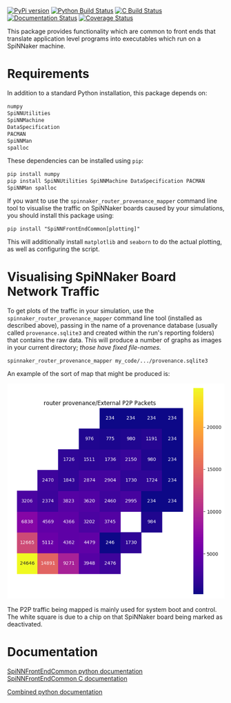 [![PyPi version](https://img.shields.io/pypi/v/SpiNNFrontEndCommon.svg?style=flat)](https://pypi.org/project/SpiNNFrontEndCommon/)
[![Python Build Status](https://github.com/SpiNNakerManchester/SpiNNFrontEndCommon/workflows/Python%20Actions/badge.svg?branch=master)](https://github.com/SpiNNakerManchester/SpiNNFrontEndCommon/actions?query=workflow%3A%22Python+Actions%22+branch%3Amaster)
[![C Build Status](https://github.com/SpiNNakerManchester/SpiNNFrontEndCommon/workflows/C%20Actions/badge.svg?branch=master)](https://github.com/SpiNNakerManchester/SpiNNFrontEndCommon/actions?query=workflow%3A%22C+Actions%22+branch%3Amaster)
[![Documentation Status](https://readthedocs.org/projects/spinnfrontendcommon/badge/?version=latest)](https://spinnfrontendcommon.readthedocs.io/en/latest/?badge=latest)
[![Coverage Status](https://coveralls.io/repos/github/SpiNNakerManchester/SpiNNFrontEndCommon/badge.svg?branch=master)](https://coveralls.io/github/SpiNNakerManchester/SpiNNFrontEndCommon?branch=master)

This package provides functionality which are common to front ends that
translate application level programs into executables which run on a SpiNNaker
machine.

Requirements
============

In addition to a standard Python installation, this package depends on:

    numpy
    SpiNNUtilities
    SpiNNMachine
    DataSpecification
    PACMAN
    SpiNNMan
    spalloc

These dependencies can be installed using `pip`:

    pip install numpy
    pip install SpiNNUtilities SpiNNMachine DataSpecification PACMAN SpiNNMan spalloc

If you want to use the `spinnaker_router_provenance_mapper` command line tool
to visualise the traffic on SpiNNaker boards caused by your simulations, you
should install this package using:

    pip install "SpiNNFrontEndCommon[plotting]"

This will additionally install `matplotlib` and `seaborn` to do the actual
plotting, as well as configuring the script.

Visualising SpiNNaker Board Network Traffic
===========================================

To get plots of the traffic in your simulation, use the
`spinnaker_router_provenance_mapper` command line tool (installed as described
above), passing in the name of a provenance database (usually called
`provenance.sqlite3` and created within the run's reporting folders) that
contains the raw data. This will produce a number of graphs as images in your
current directory; _those have fixed file-names._

    spinnaker_router_provenance_mapper my_code/.../provenance.sqlite3

An example of the sort of map that might be produced is:

![External_P2P_Packets](.images/External_P2P_Packets.png)

The P2P traffic being mapped is mainly used for system boot and control.
The white square is due to a chip on that SpiNNaker board being marked as
deactivated.

Documentation
=============
[SpiNNFrontEndCommon python documentation](https://spinnfrontendcommon.readthedocs.io)
<br>
[SpiNNFrontEndCommon C documentation](http://spinnakermanchester.github.io/SpiNNFrontEndCommon/c/)

[Combined python documentation](http://spinnakermanchester.readthedocs.io)
